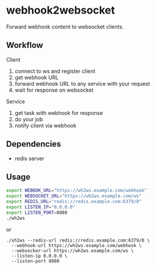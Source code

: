 # webhook2websocket

Forward webhook content to websocket clients.

## Workflow

Client

1. connect to ws and register client
2. get webhook URL
3. forward webhook URL to any service with your request
4. wait for response on websocket

Service

1. get task with webhook for response
2. do your job
3. notify client via webhook


## Dependencies

* redis server

## Usage

```bash
export WEBOOK_URL="https://wh2ws.example.com/webhook"
export WEBSOCKET_URL="https://wh2ws.example.com/ws"
export REDIS_URL="redis://redis.example.com:6379/0"
export LISTEN_IP="0.0.0.0"
export LISTEN_PORT=8080
./wh2ws
```

or

```
./xh2ws --redis-url redis://redis.example.com:6379/0 \
  --webhook-url https://wh2ws.example.com/webhook \
  --websocker-url https://wh2ws.example.com/ws \
  --listen-ip 0.0.0.0 \
  --listen-port 8080
```
